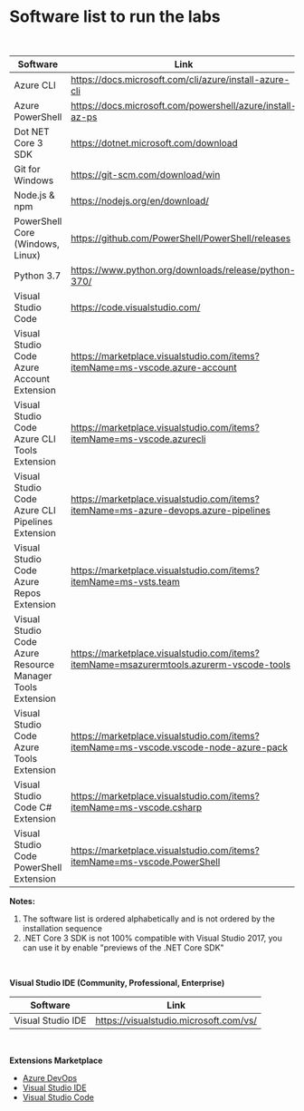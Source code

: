 # Software list to run the labs 

<br>

| Software | Link |
| --- | --- |
| Azure CLI | https://docs.microsoft.com/cli/azure/install-azure-cli |
| Azure PowerShell | https://docs.microsoft.com/powershell/azure/install-az-ps |
| Dot NET Core 3 SDK | https://dotnet.microsoft.com/download |
| Git for Windows | https://git-scm.com/download/win |
| Node.js & npm | https://nodejs.org/en/download/ |
| PowerShell Core (Windows, Linux) | https://github.com/PowerShell/PowerShell/releases |
| Python 3.7| https://www.python.org/downloads/release/python-370/ |
| Visual Studio Code | https://code.visualstudio.com/ |
| Visual Studio Code Azure Account Extension | https://marketplace.visualstudio.com/items?itemName=ms-vscode.azure-account |
| Visual Studio Code Azure CLI Tools Extension | https://marketplace.visualstudio.com/items?itemName=ms-vscode.azurecli 
| Visual Studio Code Azure CLI Pipelines Extension |https://marketplace.visualstudio.com/items?itemName=ms-azure-devops.azure-pipelines |
| Visual Studio Code Azure Repos Extension |https://marketplace.visualstudio.com/items?itemName=ms-vsts.team |
| Visual Studio Code Azure Resource Manager Tools Extension | https://marketplace.visualstudio.com/items?itemName=msazurermtools.azurerm-vscode-tools |
| Visual Studio Code Azure Tools Extension | https://marketplace.visualstudio.com/items?itemName=ms-vscode.vscode-node-azure-pack
| Visual Studio Code C# Extension | https://marketplace.visualstudio.com/items?itemName=ms-vscode.csharp |
| Visual Studio Code PowerShell Extension | https://marketplace.visualstudio.com/items?itemName=ms-vscode.PowerShell |

**Notes:**
 1. The software list is ordered alphabetically and is not ordered by the installation sequence
 2. .NET Core 3 SDK is not 100% compatible with Visual Studio 2017, you can use it by enable "previews of the .NET Core SDK"
 

<br>


**Visual Studio IDE (Community, Professional, Enterprise)** 

| Software | Link |
| --- | --- |
| Visual Studio IDE  | https://visualstudio.microsoft.com/vs/ |


<br>


**Extensions Marketplace**
 * [Azure DevOps](https://marketplace.visualstudio.com/azuredevops)
 * [Visual Studio IDE](https://marketplace.visualstudio.com/vs)
 * [Visual Studio Code](https://marketplace.visualstudio.com/vscode)


